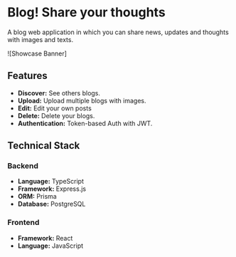 <h1>Blog! Share your thoughts</h1>

<p>A blog web application in which you can share news, updates and thoughts with images and texts.</p>

![Showcase Banner]

<h2>Features</h2>

<ul>
	<li><strong>Discover:</strong> See others blogs.</li>
	<li><strong>Upload:</strong> Upload multiple blogs with images.</li>
	<li><strong>Edit:</strong> Edit your own posts</li>
	<li><strong>Delete:</strong> Delete your blogs.</li>
  	<li><strong>Authentication:</strong> Token-based Auth with JWT.</li>
</ul>

<h2>Technical Stack</h2>

<h3>Backend</h3>

<ul>
	<li><strong>Language:</strong> TypeScript</li>
	<li><strong>Framework:</strong> Express.js</li>
	<li><strong>ORM:</strong> Prisma</li>
	<li><strong>Database:</strong> PostgreSQL</li>
</ul>

<h3>Frontend</h3>

<ul>
	<li><strong>Framework:</strong> React</li>
	<li><strong>Language:</strong> JavaScript</li>
</ul>
